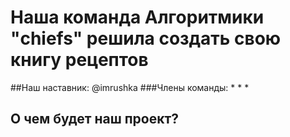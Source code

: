 # Наша команда Алгоритмики "chiefs" решила создать свою книгу рецептов
##Наш наставник: @imrushka
###Члены команды: 
*
*
*
## О чем будет наш проект?

